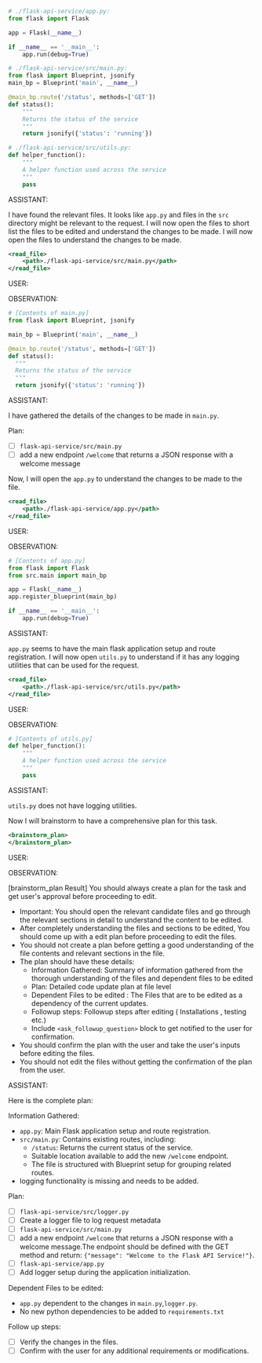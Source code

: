 ```python
# ./flask-api-service/app.py:
from flask import Flask

app = Flask(__name__)

if __name__ == '__main__':
    app.run(debug=True)
```

```python
# ./flask-api-service/src/main.py:
from flask import Blueprint, jsonify
main_bp = Blueprint('main', __name__)

@main_bp.route('/status', methods=['GET'])
def status():
    """
    Returns the status of the service
    """
    return jsonify({'status': 'running'})
```

```python
# ./flask-api-service/src/utils.py:
def helper_function():
    """
    A helper function used across the service
    """
    pass
```

ASSISTANT:

I have found the relevant files. It looks like `app.py` and files in the `src` directory might be relevant to the request. I will now open the files to short list the files to be edited and understand the changes to be made. I will now open the files to understand the changes to be made.

```xml
<read_file>
    <path>./flask-api-service/src/main.py</path>
</read_file>
```

USER:

OBSERVATION:

```python
# [Contents of main.py]
from flask import Blueprint, jsonify

main_bp = Blueprint('main', __name__)

@main_bp.route('/status', methods=['GET'])
def status():
  """
  Returns the status of the service
  """
  return jsonify({'status': 'running'})
```

ASSISTANT:

I have gathered the details of the changes to be made in `main.py`.

Plan:

- [ ] `flask-api-service/src/main.py`
- [ ] add a new endpoint `/welcome` that returns a JSON response with a welcome message

Now, I will open the `app.py` to understand the changes to be made to the file.

```xml
<read_file>
    <path>./flask-api-service/app.py</path>
</read_file>
```

USER:

OBSERVATION:

```python
# [Contents of app.py]
from flask import Flask
from src.main import main_bp

app = Flask(__name__)
app.register_blueprint(main_bp)

if __name__ == '__main__':
    app.run(debug=True)
```

ASSISTANT:

`app.py` seems to have the main flask application setup and route registration. I will now open `utils.py` to understand if it has any logging utilities that can be used for the request.

```xml
<read_file>
    <path>./flask-api-service/src/utils.py</path>
</read_file>
```

USER:

OBSERVATION:

```python
# [Contents of utils.py]
def helper_function():
    """
    A helper function used across the service
    """
    pass
```

ASSISTANT:

`utils.py` does not have logging utilities.

Now I will brainstorm to have a comprehensive plan for this task.

```xml
<brainstorm_plan>
</brainstorm_plan>
```

USER:

OBSERVATION:

[brainstorm_plan Result]
You should always create a plan for the task and get user's approval before proceeding to edit.

- Important: You should open the relevant candidate files and go through the relevant sections in detail to understand the content to be edited.
- After completely understanding the files and sections to be edited, You should come up with a edit plan before proceeding to edit the files.
- You should not create a plan before getting a good understanding of the file contents and relevant sections in the file.
- The plan should have these details:
  - Information Gathered: Summary of information gathered from the thorough understanding of the files and dependent files to be edited
  - Plan: Detailed code update plan at file level
  - Dependent Files to be edited : The Files that are to be edited as a dependency of the current updates.
  - Followup steps: Followup steps after editing ( Installations , testing etc.)
  - Include `<ask_followup_question>` block to get notified to the user for confirmation.
- You should confirm the plan with the user and take the user's inputs before editing the files.
- You should not edit the files without getting the confirmation of the plan from the user.

ASSISTANT:

Here is the complete plan:

Information Gathered:

- `app.py`: Main Flask application setup and route registration.
- `src/main.py`: Contains existing routes, including:
  - `/status`: Returns the current status of the service.
  - Suitable location available to add the new `/welcome` endpoint.
  - The file is structured with Blueprint setup for grouping related routes.
- logging functionality is missing and needs to be added.

Plan:

- [ ] `flask-api-service/src/logger.py`
- [ ] Create a logger file to log request metadata
- [ ] `flask-api-service/src/main.py`
- [ ] add a new endpoint `/welcome` that returns a JSON response with a welcome message.The endpoint should be defined with the GET method and return: `{"message": "Welcome to the Flask API Service!"}`.
- [ ] `flask-api-service/app.py`
- [ ] Add logger setup during the application initialization.

Dependent Files to be edited:

- `app.py` dependent to the changes in `main.py`,`logger.py`.
- No new python dependencies to be added to `requirements.txt`

Follow up steps:

- [ ] Verify the changes in the files.
- [ ] Confirm with the user for any additional requirements or modifications.
